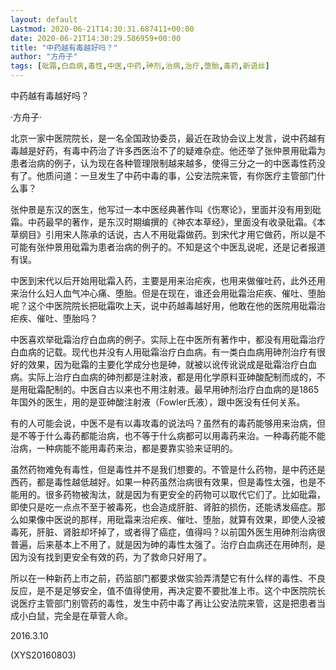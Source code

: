 ```yaml
---
layout: default
Lastmod: 2020-06-21T14:30:31.687411+00:00
date: 2020-06-21T14:30:29.586959+00:00
title: "中药越有毒越好吗？"
author: "方舟子"
tags: [砒霜,白血病,毒性,中医,中药,砷剂,治病,治疗,堕胎,毒药,新语丝]
---
```


中药越有毒越好吗？

·方舟子·

北京一家中医院院长，是一名全国政协委员，最近在政协会议上发言，说中药越有毒越是好药，有毒中药治了许多西医治不了的疑难杂症。他还举了张仲景用砒霜为患者治病的例子，认为现在各种管理限制越来越多，使得三分之一的中医毒性药没有了。他质问道：一旦发生了中药中毒的事，公安法院来管，有你医疗主管部门什么事？

张仲景是东汉的医生，他写过一本中医经典著作叫《伤寒论》，里面并没有用到砒霜。中药最早的著作，是东汉时期编撰的《神农本草经》，里面没有收录砒霜。《本草纲目》引用宋人陈承的话说，古人不用砒霜做药。到宋代才用它做药，所以是不可能有张仲景用砒霜为患者治病的例子的。不知是这个中医乱说呢，还是记者报道有误。

中医到宋代以后开始用砒霜入药，主要是用来治疟疾，也用来做催吐药，此外还用来治什么妇人血气冲心痛、堕胎。但是在现在，谁还会用砒霜治疟疾、催吐、堕胎呢？这个中医院院长把砒霜吹上天，说中药越毒越好用，他敢在他的医院用砒霜治疟疾、催吐、堕胎吗？

中医喜欢举砒霜治疗白血病的例子。实际上在中医所有著作中，都没有用砒霜治疗白血病的记载。现代也并没有人用砒霜治疗白血病。有一类白血病用砷剂治疗有很好的效果，因为砒霜的主要化学成分也是砷，就被以讹传讹说成是砒霜治疗白血病。实际上治疗白血病的砷剂都是注射液，都是用化学原料亚砷酸配制而成的，不是用砒霜配制的。中医自古以来也不用注射液。最早用砷剂治疗白血病的是1865年国外的医生，用的是亚砷酸注射液（Fowler氏液），跟中医没有任何关系。

有的人可能会说，中医不是有以毒攻毒的说法吗？虽然有的毒药能够用来治病，但是不等于什么毒药都能治病，也不等于什么病都可以用毒药来治。一种毒药能不能治病，一种病能不能用毒药来治，都是要靠实验来证明的。

虽然药物难免有毒性，但是毒性并不是我们想要的。不管是什么药物，是中药还是西药，都是毒性越低越好。如果一种药虽然治病很有效果，但是毒性太强，也是不能用的。很多药物被淘汰，就是因为有更安全的药物可以取代它们了。比如砒霜，即使只是吃一点点不至于被毒死，也会造成肝脏、肾脏的损伤，还能诱发癌症。那么如果像中医说的那样，用砒霜来治疟疾、催吐、堕胎，就算有效果，即使人没被毒死，肝脏、肾脏却坏掉了，或者得了癌症，值得吗？以前国外医生用砷剂治病很普遍，后来基本上不用了，就是因为砷的毒性太强了。治疗白血病还在用砷剂，是因为没有找到更安全有效的药，为了救命只好用了。

所以在一种新药上市之前，药监部门都要求做实验弄清楚它有什么样的毒性、不良反应，是不是足够安全，值不值得使用，再决定要不要批准上市。这个中医院院长说医疗主管部门别管药的毒性，发生中药中毒了再让公安法院来管，这是把患者当成小白鼠，完全是在草菅人命。

2016.3.10

(XYS20160803)

